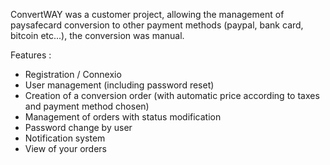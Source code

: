 ConvertWAY was a customer project, allowing the management of paysafecard conversion to other payment methods (paypal, bank card, bitcoin etc...), the conversion was manual.

Features : 
- Registration / Connexio
- User management (including password reset)
- Creation of a conversion order (with automatic price according to taxes and payment method chosen) 
- Management of orders with status modification 
- Password change by user
- Notification system 
- View of your orders